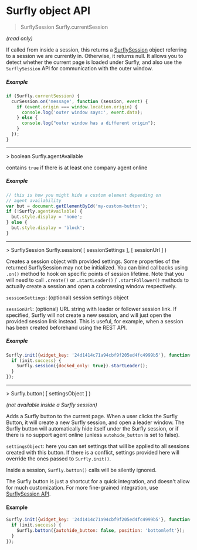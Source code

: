 # Surfly object API

> SurflySession Surfly.currentSession

_(read only)_

If called from inside a session, this returns a [SurflySession](surflysession_objects.md) object referring to a session we are currently in. Otherwise, it returns null. It allows you to detect whether the current page is loaded under Surfly, and also use the `SurflySession` API for communication with the outer window.

##### Example
```javascript
if (Surfly.currentSession) {
  curSession.on('message', function (session, event) {
    if (event.origin === window.location.origin) {
      console.log('outer window says:', event.data);
    } else {
      console.log("outer window has a different origin");
    }
  });
}

```
<hr />
> boolean Surfly.agentAvailable

contains `true` if there is at least one company agent online

##### Example
```javascript
// this is how you might hide a custom element depending on
// agent availability
var but = document.getElementById('my-custom-button');
if (!Surfly.agentAvailable) {
  but.style.display = 'none';
} else {
  but.style.display = 'block';
}
```
<hr />
> SurflySession Surfly.session( [ sessionSettings ], [ sessionUrl ] )

Creates a session object with provided settings. Some properties of the returned SurflySession may not be initialized. You can bind callbacks using `.on()` method to hook on specific points of session lifetime.
Note that you will need to call `.create()` or `.startLeader()` / `.startFollower()` methods to actually create a session and open a cobrowsing window respectively.

`sessionSettings`: (optional) session settings object

`sessionUrl`: (optional) URL string with leader or follower session link. If specified, Surfly will not create a new session, and will just open the provided session link instead. This is useful, for example, when a session has been created beforehand using the REST API.


##### Example
```javascript
Surfly.init({widget_key: '24d1414c71a94cbf9f205ed4fc4999b5'}, function(init) {
  if (init.success) {
    Surfly.session({docked_only: true}).startLeader();
  }
});
```

<hr />
> Surfly.button( [ settingsObject ] )

_(not available inside a Surfly session)_

Adds a Surfly button to the current page. When a user clicks the Surfly Button, it will create a new Surfly session, and open a leader window. The Surfly button will automatically hide itself under the Surfly session, or if there is no support agent online (unless `autohide_button` is set to false).

`settingsObject`: here you can set settings that will be applied to all sessions created with this button. If there is a conflict, settings provided here will override the ones passed to `Surfly.init()`.

Inside a session, `Surfly.button()` calls will be silently ignored.

The Surfly button is just a shortcut for a quick integration, and doesn't allow for much customization. For more fine-grained integration, use [SurflySession API](sessions.md).

#### Example
```javascript
Surfly.init({widget_key: '24d1414c71a94cbf9f205ed4fc4999b5'}, function(init){
  if (init.success) {
    Surfly.button({autohide_button: false, position: 'bottomleft'});
  }
});
```


